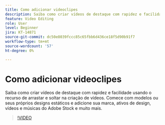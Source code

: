 ```yaml
---
title: Como adicionar videoclipes
description: Saiba como criar vídeos de destaque com rapidez e facilidade usando o recurso de arrastar e soltar na criação de vídeos
feature: Video Editing
role: User
level: Beginner
jira: KT-14871
source-git-commit: dc50e8039fccc85c65fbb6d436ce18f5d90b91f7
workflow-type: tm+mt
source-wordcount: '57'
ht-degree: 0%

---
```


# Como adicionar videoclipes

Saiba como criar vídeos de destaque com rapidez e facilidade usando o recurso de arrastar e soltar na criação de vídeos. Comece com modelos ou seus próprios designs estáticos e adicione sua marca, ativos de design, vídeos e músicas do Adobe Stock e muito mais.

>[!VIDEO](https://video.tv.adobe.com/v/3427071?quality=12&learn=on&hidetitle=true)
